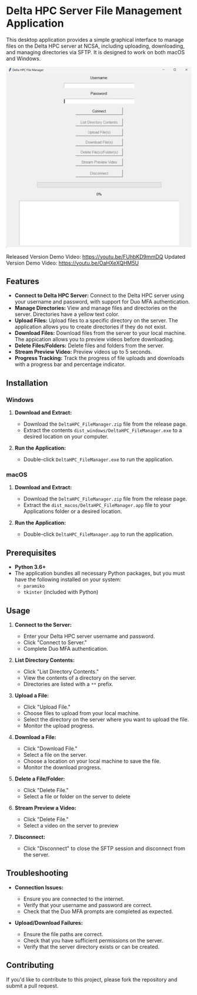 # Delta HPC Server File Management Application

This desktop application provides a simple graphical interface to manage files on the Delta HPC server at NCSA, including uploading, downloading, and managing directories via SFTP. It is designed to work on both macOS and Windows.

![Screenshot of the Application](sample.png)

Released Version Demo Video: https://youtu.be/FUhbKD9mmDQ
Updated Version Demo Video: https://youtu.be/OaHXeXQHM5U

## Features

- **Connect to Delta HPC Server:** Connect to the Delta HPC server using your username and password, with support for Duo MFA authentication.
- **Manage Directories:** View and manage files and directories on the server. Directories have a yellow text color.
- **Upload Files:** Upload files to a specific directory on the server. The application allows you to create directories if they do not exist.
- **Download Files:** Download files from the server to your local machine. The appication allows you to preview videos before downloading.
- **Delete Files/Folders:** Delete files and folders from the server.
- **Stream Preview Video:** Preview videos up to 5 seconds.
- **Progress Tracking:** Track the progress of file uploads and downloads with a progress bar and percentage indicator.

## Installation

### Windows

1. **Download and Extract:**
   - Download the `DeltaHPC_FileManager.zip` file from the release page.
   - Extract the contents `dist_windows/DeltaHPC_FileManager.exe` to a desired location on your computer.

2. **Run the Application:**
   - Double-click `DeltaHPC_FileManager.exe` to run the application.

### macOS

1. **Download and Extract:**
   - Download the `DeltaHPC_FileManager.zip` file from the release page.
   - Extract the `dist_macos/DeltaHPC_FileManager.app` file to your Applications folder or a desired location.

2. **Run the Application:**
   - Double-click `DeltaHPC_FileManager.app` to run the application.

## Prerequisites

- **Python 3.6+**
- The application bundles all necessary Python packages, but you must have the following installed on your system:
  - `paramiko`
  - `tkinter` (included with Python)

## Usage

1. **Connect to the Server:**
   - Enter your Delta HPC server username and password.
   - Click "Connect to Server."
   - Complete Duo MFA authentication.

2. **List Directory Contents:**
   - Click "List Directory Contents."
   - View the contents of a directory on the server.
   - Directories are listed with a `**` prefix.

3. **Upload a File:**
   - Click "Upload File."
   - Choose files to upload from your local machine.
   - Select the directory on the server where you want to upload the file.
   - Monitor the upload progress.

4. **Download a File:**
   - Click "Download File."
   - Select a file on the server.
   - Choose a location on your local machine to save the file.
   - Monitor the download progress.

4. **Delete a File/Folder:**
   - Click "Delete File."
   - Select a file or folder on the server to delete

4. **Stream Preview a Video:**
   - Click "Delete File."
   - Select a video on the server to preview

6. **Disconnect:**
   - Click "Disconnect" to close the SFTP session and disconnect from the server.

## Troubleshooting

- **Connection Issues:**
  - Ensure you are connected to the internet.
  - Verify that your username and password are correct.
  - Check that the Duo MFA prompts are completed as expected.

- **Upload/Download Failures:**
  - Ensure the file paths are correct.
  - Check that you have sufficient permissions on the server.
  - Verify that the server directory exists or can be created.

## Contributing

If you'd like to contribute to this project, please fork the repository and submit a pull request.